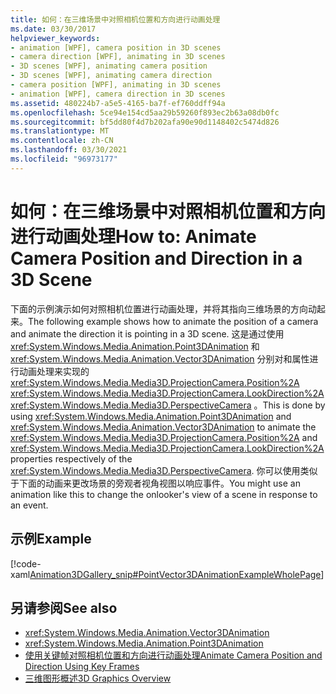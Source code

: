 ```yaml
---
title: 如何：在三维场景中对照相机位置和方向进行动画处理
ms.date: 03/30/2017
helpviewer_keywords:
- animation [WPF], camera position in 3D scenes
- camera direction [WPF], animating in 3D scenes
- 3D scenes [WPF], animating camera position
- 3D scenes [WPF], animating camera direction
- camera position [WPF], animating in 3D scenes
- animation [WPF], camera direction in 3D scenes
ms.assetid: 480224b7-a5e5-4165-ba7f-ef760ddff94a
ms.openlocfilehash: 5ce94e154cd5aa29b59260f893ec2b63a08db0fc
ms.sourcegitcommit: bf5dd80f4d7b202afa90e90d1148402c5474d826
ms.translationtype: MT
ms.contentlocale: zh-CN
ms.lasthandoff: 03/30/2021
ms.locfileid: "96973177"
---
```

# <a name="how-to-animate-camera-position-and-direction-in-a-3d-scene"></a><span data-ttu-id="8741d-102">如何：在三维场景中对照相机位置和方向进行动画处理</span><span class="sxs-lookup"><span data-stu-id="8741d-102">How to: Animate Camera Position and Direction in a 3D Scene</span></span>
<span data-ttu-id="8741d-103">下面的示例演示如何对照相机位置进行动画处理，并将其指向三维场景的方向动起来。</span><span class="sxs-lookup"><span data-stu-id="8741d-103">The following example shows how to animate the position of a camera and animate the direction it is pointing in a 3D scene.</span></span> <span data-ttu-id="8741d-104">这是通过使用 <xref:System.Windows.Media.Animation.Point3DAnimation> 和 <xref:System.Windows.Media.Animation.Vector3DAnimation> 分别对和属性进行动画处理来实现的 <xref:System.Windows.Media.Media3D.ProjectionCamera.Position%2A> <xref:System.Windows.Media.Media3D.ProjectionCamera.LookDirection%2A> <xref:System.Windows.Media.Media3D.PerspectiveCamera> 。</span><span class="sxs-lookup"><span data-stu-id="8741d-104">This is done by using <xref:System.Windows.Media.Animation.Point3DAnimation> and <xref:System.Windows.Media.Animation.Vector3DAnimation> to animate the <xref:System.Windows.Media.Media3D.ProjectionCamera.Position%2A> and <xref:System.Windows.Media.Media3D.ProjectionCamera.LookDirection%2A> properties respectively of the <xref:System.Windows.Media.Media3D.PerspectiveCamera>.</span></span> <span data-ttu-id="8741d-105">你可以使用类似于下面的动画来更改场景的旁观者视角视图以响应事件。</span><span class="sxs-lookup"><span data-stu-id="8741d-105">You might use an animation like this to change the onlooker's view of a scene in response to an event.</span></span>  
  
## <a name="example"></a><span data-ttu-id="8741d-106">示例</span><span class="sxs-lookup"><span data-stu-id="8741d-106">Example</span></span>  
 [!code-xaml[Animation3DGallery_snip#PointVector3DAnimationExampleWholePage](~/samples/snippets/csharp/VS_Snippets_Wpf/Animation3DGallery_snip/CS/PointVector3DAnimationExample.xaml#pointvector3danimationexamplewholepage)]  
  
## <a name="see-also"></a><span data-ttu-id="8741d-107">另请参阅</span><span class="sxs-lookup"><span data-stu-id="8741d-107">See also</span></span>

- <xref:System.Windows.Media.Animation.Vector3DAnimation>
- <xref:System.Windows.Media.Animation.Point3DAnimation>
- [<span data-ttu-id="8741d-108">使用关键帧对照相机位置和方向进行动画处理</span><span class="sxs-lookup"><span data-stu-id="8741d-108">Animate Camera Position and Direction Using Key Frames</span></span>](how-to-animate-camera-position-and-direction-using-key-frames.md)
- [<span data-ttu-id="8741d-109">三维图形概述</span><span class="sxs-lookup"><span data-stu-id="8741d-109">3D Graphics Overview</span></span>](3-d-graphics-overview.md)
